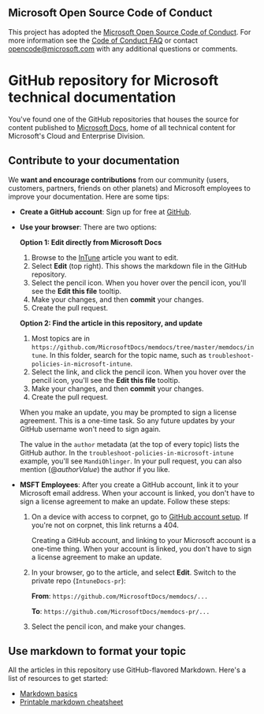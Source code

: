 ## Microsoft Open Source Code of Conduct

This project has adopted the [Microsoft Open Source Code of Conduct](https://opensource.microsoft.com/codeofconduct/).
For more information see the [Code of Conduct FAQ](https://opensource.microsoft.com/codeofconduct/faq/) or contact [opencode@microsoft.com](mailto:opencode@microsoft.com) with any additional questions or comments.

# GitHub repository for Microsoft technical documentation

You've found one of the GitHub repositories that houses the source for content published to [Microsoft Docs](https://docs.microsoft.com/), home of all technical content for Microsoft's Cloud and Enterprise Division.

## Contribute to your documentation

We **want and encourage contributions** from our community (users, customers, partners, friends on other planets) and Microsoft employees to improve your documentation. Here are some tips:

* **Create a GitHub account**: Sign up for free at [GitHub](https://www.github.com).

* **Use your browser**: There are two options:

    **Option 1: Edit directly from Microsoft Docs**

    1. Browse to the [InTune](/mem/intune) article you want to edit.
    2. Select **Edit** (top right). This shows the markdown file in the GitHub repository.
    3. Select the pencil icon. When you hover over the pencil icon, you'll see the **Edit this file** tooltip.
    4. Make your changes, and then **commit** your changes.
    5. Create the pull request.

    **Option 2: Find the article in this repository, and update**

    1. Most topics are in `https://github.com/MicrosoftDocs/memdocs/tree/master/memdocs/intune`. In this folder, search for the topic name, such as `troubleshoot-policies-in-microsoft-intune`.
    2. Select the link, and click the pencil icon. When you hover over the pencil icon, you'll see the **Edit this file** tooltip.
    3. Make your changes, and then **commit** your changes.
    4. Create the pull request.

  When you make an update, you may be prompted to sign a license agreement. This is a one-time task. So any future updates by your GitHub username won't need to sign again. 
  
  The value in the `author` metadata (at the top of every topic) lists the GitHub author. In the `troubleshoot-policies-in-microsoft-intune` example, you'll see `MandiOhlinger`. In your pull request, you can also mention (@*authorValue*) the author if you like.
  
* **MSFT Employees**: After you create a GitHub account, link it to your Microsoft email address. When your account is linked, you don't have to sign a license agreement to make an update. Follow these steps:

  1. On a device with access to corpnet, go to [GitHub account setup](https://review.docs.microsoft.com/en-us/help/contribute/contribute-get-started-setup-github?branch=master). If you're not on corpnet, this link returns a 404.
  
     Creating a GitHub account, and linking to your Microsoft account is a one-time thing. When your account is linked, you don't have to sign a license agreement to make an update.

  2. In your browser, go to the article, and select **Edit**. Switch to the private repo (`IntuneDocs-pr`):

     **From**: `https://github.com/MicrosoftDocs/memdocs/...`

     **To**: `https://github.com/MicrosoftDocs/memdocs-pr/...`
  
  3. Select the pencil icon, and make your changes.

## Use markdown to format your topic

All the articles in this repository use GitHub-flavored Markdown. Here's a list of resources to get started:

* [Markdown basics](https://help.github.com/articles/basic-writing-and-formatting-syntax/)
* [Printable markdown cheatsheet](https://guides.github.com/pdfs/markdown-cheatsheet-online.pdf)
